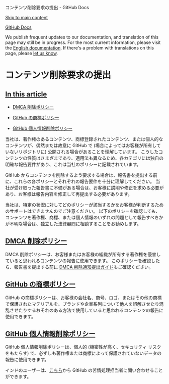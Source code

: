 コンテンツ削除要求の提出 - GitHub Docs

[Skip to main content](#main-content)

[](/ja)[GitHub Docs](/ja)

We publish frequent updates to our documentation, and translation of this page may still be in progress. For the most current information, please visit the [English documentation](/en). If there's a problem with translations on this page, please [let us know](https://github.com/contact?form[subject]=translation%20issue%20on%20docs.github.com&form[comments]=).

コンテンツ削除要求の提出
==========

[In this article](/site-policy/content-removal-policies/submitting-content-removal-requests#in-this-article)
----------

* [DMCA 削除ポリシー](#dmca-削除ポリシー)

* [GitHub の商標ポリシー](#github-の商標ポリシー)

* [GitHub 個人情報削除ポリシー](#github-個人情報削除ポリシー)

当社は、著作権のあるコンテンツ、商標登録されたコンテンツ、または個人的なコンテンツが、偶然または故意に GitHub で (場合によってはお客様が所有していないリポジトリに) 公開される場合があることを理解しています。 こうしたコンテンツの性質はさまざまであり、適用法も異なるため、各カテゴリには独自の明確な報告要件があり、これは当社のポリシーに記載されています。

GitHub からコンテンツを削除するよう要求する場合は、報告書を提出する前に、これらの各ポリシーとそれぞれの報告要件を十分に理解してください。 当社が受け取った報告書に不備がある場合は、お客様に説明や修正を求める必要があり、お客様は報告内容を修正して再提出する必要があります。

当社は、特定の状況に対してどのポリシーが該当するかをお客様が判断するためのサポートはできませんのでご注意ください。 以下のポリシーを確認しても、コンテンツを著作権、商標、または個人情報のいずれの問題として報告すべきかが不明な場合は、独立した法律顧問に相談することをお勧めします。

[](#dmca-削除ポリシー)[]()[DMCA 削除ポリシー](/ja/articles/dmca-takedown-policy)
----------

DMCA 削除ポリシーは、お客様またはお客様の組織が所有する著作権を侵害していると思われるコンテンツの報告に使用できます。 このポリシーを確認したら、報告書を提出する前に [DMCA 削除通知提出ガイド](/ja/articles/guide-to-submitting-a-dmca-takedown-notice)もご確認ください。

[](#github-の商標ポリシー)[]()[GitHub の商標ポリシー](/ja/articles/github-trademark-policy)
----------

GitHub の商標ポリシーは、お客様の会社名、商号、ロゴ、またはその他の商標で保護されたマテリアルを、ブランドや企業系列について他人を誤解させたり混乱させたりするおそれのある方法で使用していると思われるコンテンツの報告に使用できます。

[](#github-個人情報削除ポリシー)[]()[GitHub 個人情報削除ポリシー](/ja/github/site-policy/github-private-information-removal-policy)
----------

GitHub 個人情報削除ポリシーは、個人的 (機密性が高く、セキュリティ リスクをもたらす) で、必ずしも著作権または商標によって保護されていないデータの報告に使用できます。

インドのユーザーは、[こちら](https://support.github.com/contact/india-grievance-officer)から GitHub の苦情処理担当者に問い合わせることができます。
